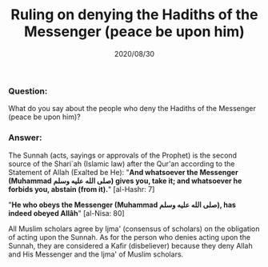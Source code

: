 ﻿---
layout: post
title: "Ruling on denying the Hadiths of the Messenger (peace be upon him)"
publisher: "alsalafiyyah@icloud.com"
source: "Fatawa Al-Lajnah Ad-Da'imah no. 19867-2"
hijri: Muharram 11, 1442
date: 2020/08/30
note: true
category: [hadiths,fatwas, sects]
key: hadiths, hadith, sunnah, quranism, messenger, prophet, islam, fatwas, salafi, salaf, salafism, alsalafiyyah, shiah, shiism, shiite, sunni, sunnis
shaykhs: 
 - Shaykh Abdul-Aziz ibn Baz
 - Shaykh Abdul-Aziz Aal al-Shaykh
 - Shaykh Abdullah ibn Ghudayyan
 - Shaykh Salih Fawzan
 - Shaykh Bakr Abu Zayd
---

### Question: 
What do you say about the people who deny the Hadiths of the Messenger (peace be upon him)?

### Answer:
The Sunnah (acts, sayings or approvals of the Prophet) is the second source of the Shari`ah (Islamic law) after the Qur'an according to the Statement of Allah (Exalted be He): "**And whatsoever the Messenger (Muhammad صلى الله عليه وسلم) gives you, take it; and whatsoever he forbids you, abstain (from it).**" [al-Hashr: 7]

"**He who obeys the Messenger (Muhammad صلى الله عليه وسلم), has indeed obeyed Allâh**" [al-Nisa: 80]

All Muslim scholars agree by Ijma' (consensus of scholars) on the obligation of acting upon the Sunnah. As for the person who denies acting upon the Sunnah, they are considered a Kafir (disbeliever) because they deny Allah and His Messenger and the Ijma' of Muslim scholars.
